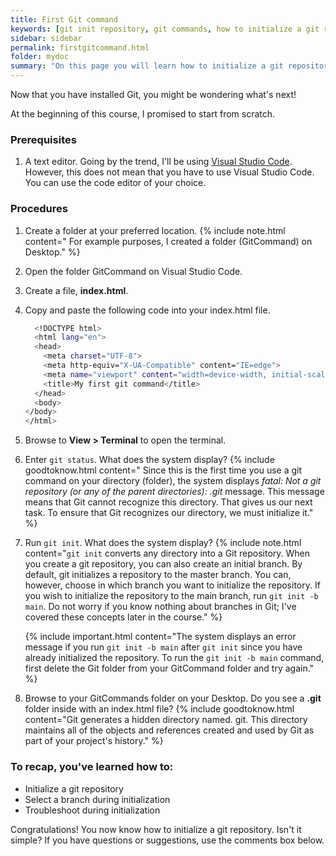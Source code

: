 ```yaml
---
title: First Git command
keywords: [git init repository, git commands, how to initialize a git repository, git repository github,git repository tutorial, select a branch]
sidebar: sidebar
permalink: firstgitcommand.html
folder: mydoc
summary: "On this page you will learn how to initialize a git repository, select an initial branch, and perform some troubleshooting, if needed."
---
```


Now that you have installed Git, you might be wondering what's next! 

At the beginning of this course, I promised to start from scratch. 

### Prerequisites
1. A text editor. Going by the trend, I'll be using [Visual Studio Code](https://code.visualstudio.com/download). However, this does not mean that you have to use Visual Studio Code. You can use the code editor of your choice.

### Procedures
1. Create a folder at your preferred location.
    {% include note.html content=" For example purposes, I created a folder (GitCommand) on Desktop." %}
2. Open the folder GitCommand on Visual Studio Code.
3. Create a file, **index.html**.
4. Copy and paste the following code into your index.html file.
    ```sh
      <!DOCTYPE html>
      <html lang="en">
      <head>
        <meta charset="UTF-8">
        <meta http-equiv="X-UA-Compatible" content="IE=edge">
        <meta name="viewport" content="width=device-width, initial-scale=1.0">
        <title>My first git command</title>
      </head>
      <body>   
    </body>
    </html>

    ```
5. Browse to **View > Terminal** to open the terminal.
6. Enter `git status`. What does the system display?
   {% include goodtoknow.html content=" Since this is the first time you use a git command on your directory (folder), the system displays _fatal: Not a git repository (or any of the parent directories): .git_ message. This message means that Git cannot recognize this directory. That gives us our next task. To ensure that Git recognizes our directory, we must initialize it." %}
7. Run `git init`. What does the system display?
      {% include note.html content="`git init` converts any directory into a Git repository. When you create a git repository, you can also create an initial branch. By default, git initializes a repository to the master branch. You can, however, choose in which branch you want to initialize the repository. If you wish to initialize the repository to the main branch, run `git init -b main`. Do not worry if you know nothing about branches in Git; I've covered these concepts later in the course." %}

      {% include important.html content="The system displays an error message if you run `git init -b main` after `git init` since you have already initialized the repository. To run the `git init -b main` command, first delete the Git folder from your GitCommand folder and try again." %}

8. Browse to your GitCommands folder on your Desktop. Do you see a **.git** folder inside with an index.html file?
      {% include goodtoknow.html content="Git generates a hidden directory named. git. This directory maintains all of the objects and references created and used by Git as part of your project's history." %}

### To recap, you've learned how to:
* Initialize a git repository
* Select a branch during initialization
* Troubleshoot during initialization

Congratulations! You now know how to initialize a git repository. Isn't it simple?
If you have questions or suggestions, use the comments box below.